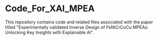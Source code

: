 # Code_For_XAI_MPEA

This repository contains code and related files associated with the paper titled "Experimentally validated Inverse Design of FeNiCrCoCu MPEAs: Unlocking Key Insights with Explainable AI".
